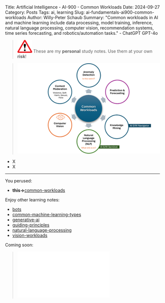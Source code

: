 Title: Artificial Intelligence - AI-900 - Common Workloads
Date: 2024-09-27
Category: Posts 
Tags: ai, learning
Slug: ai-fundamentals-ai900-common-workloads
Author: Willy-Peter Schaub
Summary: "Common workloads in AI and machine learning include data processing, model training, inference, natural language processing, computer vision, recommendation systems, time series forecasting, and robotics/automation tasks." - ChatGPT GPT-4o

>
>![alert](../images/alert-tiny.png)
>These are my **personal** study notes. Use them at your own **risk**!

> ![common-workloads](../images/ai-fundamentals-ai900-common-workloads.png) 

- X
- X

---

You perused:

- **this->**[common-workloads](/ai-fundamentals-ai900-common-workloads.html) 

Enjoy other learning notes:

- [bots](/ai-fundamentals-ai900-bots.html)
- [common-machine-learning-types](/ai-fundamentals-ai900-common-machine-learning-types.html)
- [generative-ai](/ai-fundamentals-ai900-generative-ai.html)
- [guiding-principles](/ai-fundamentals-ai900-guiding-principles.html)
- [natural-language-processing](/ai-fundamentals-ai900-natural-language-processing.html)
- [vision-workloads](/ai-fundamentals-ai900-vision-workloads.html)

Coming soon:

> ![ai-900 poster](../images/ai-fundamentals-ai900-poster.html)

